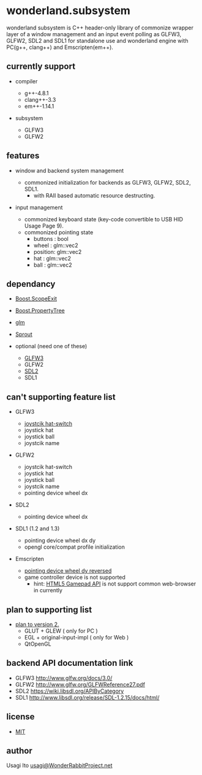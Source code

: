 # wonderland.subsystem

wonderland subsystem is C++ header-only library
 of commonize wrapper layer
 of a window management and an input event polling
 as GLFW3, GLFW2, SDL2 and SDL1
 for standalone use and wonderland engine
 with PC(g++, clang++) and Emscripten(em++).

## currently support

- compiler
    - g++-4.8.1
    - clang++-3.3
    - em++-1.14.1

- subsystem
    - GLFW3
    - GLFW2

## features

- window and backend system management
    - commonized initialization for backends as GLFW3, GLFW2, SDL2, SDL1.
      - with RAII based automatic resource destructing.

- input management
    - commonized keyboard state (key-code convertible to USB HID Usage Page 9).
    - commonized pointing state
        - buttons : bool
        - wheel   : glm::vec2
        - position: glm::vec2
        - hat     : glm::vec2
        - ball    : glm::vec2
    
## dependancy

- [Boost.ScopeExit](http://www.boost.org/doc/libs/1_55_0/libs/scope_exit/doc/html/index.html)
- [Boost.PropertyTree](http://www.boost.org/doc/libs/1_55_0/doc/html/property_tree.html)
- [glm](https://github.com/g-truc/glm)
- [Sprout](https://github.com/bolero-MURAKAMI/Sprout)

- optional (need one of these)
    - [GLFW3](http://www.glfw.org/)
    - GLFW2
    - [SDL2](http://www.libsdl.org/)
    - SDL1

## can't supporting feature list

- GLFW3
    - [joystcik hat-switch](https://github.com/glfw/glfw/issues/278)
    - joystick hat
    - joystick ball
    - joystcik name
- GLFW2
    - joystcik hat-switch
    - joystick hat
    - joystick ball
    - joystcik name
    - pointing device wheel dx
- SDL2
    - pointing device wheel dx
- SDL1 (1.2 and 1.3)
    - pointing device wheel dx dy
    - opengl core/compat profile initialization

- Emscripten
    - [pointing device wheel dy reversed](https://github.com/kripken/emscripten/issues/2303)
    - game controller device is not supported
        - hint: [HTML5 Gamepad API](https://dvcs.w3.org/hg/gamepad/raw-file/default/gamepad.html#gamepad-interface) is not support common web-browser in currently

## plan to supporting list

- [plan to version 2.](https://github.com/usagi/wonderland.subsystem/issues/20)
    - GLUT + GLEW ( only for PC )
    - EGL + original-input-impl ( only for Web )
    - QtOpenGL

## backend API documentation link

- GLFW3 http://www.glfw.org/docs/3.0/
- GLFW2 http://www.glfw.org/GLFWReference27.pdf
- SDL2 https://wiki.libsdl.org/APIByCategory
- SDL1 http://www.libsdl.org/release/SDL-1.2.15/docs/html/

## license

- [MIT](LICENSE)

## author

Usagi Ito <usagi@WonderRabbitProject.net>
